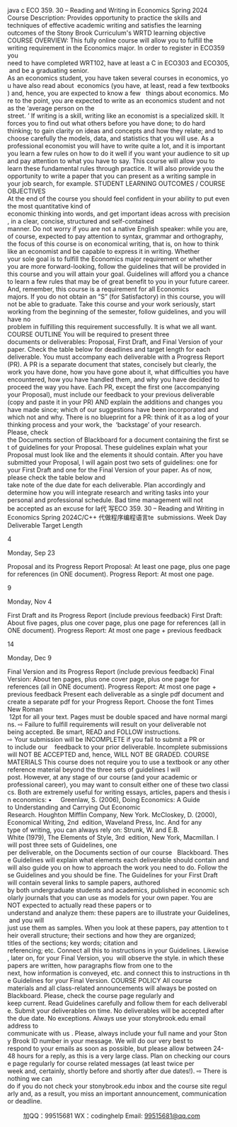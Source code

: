 java c
ECO 359. 30 – Reading and Writing in Economics 
Spring 2024 
Course Description: 
Provides opportunity to practice the skills and techniques of effective academic writing and satisfies the learning outcomes of the Stony Brook Curriculum's WRTD learning objective
COURSE OVERVIEW: This fully online course will allow you to fulfill the writing requirement in the Economics major. In order to register in ECO359 you need to have completed WRT102, have at least a C in ECO303 and ECO305, and be a graduating senior.
As an economics student, you have taken several courses in economics, you have also read about  economics (you have, at least, read a few textbooks) and, hence, you are expected to know a few   things about economics. More to the point, you are expected to write as an economics student and not as the ‘average person on the street. ’ If writing is a skill, writing like an economist is a specialized skill. It forces you to find out what others before you have done; to do hard thinking; to gain clarity on ideas and concepts and how they relate; and to choose carefully the models, data, and statistics that you will use. As a professional economist you will have to write quite a lot, and it is important you learn a few rules on how to do it well if you want your audience to sit up and pay attention to what you have to say. This course will allow you to learn these fundamental rules through practice. It will also provide you the opportunity to write a paper that you can present as a writing sample in your job search, for example. 
STUDENT LEARNING OUTCOMES / COURSE OBJECTIVES 
At the end of the course you should feel confident in your ability to put even the most quantitative kind of economic thinking into words, and get important ideas across with precision, in a clear, concise, structured and self-contained manner. Do not worry if you are not a native English speaker: while you are, of course, expected to pay attention to syntax, grammar and orthography, the focus of this course is on economical writing, that is, on how to think like an economist and be capable to express it in writing. 
Whether your sole goal is to fulfill the Economics major requirement or whether you are more forward-looking, follow the guidelines that will be provided in this course and you will attain your goal. Guidelines will afford you a chance to learn a few rules that may be of great benefit to you in your future career.
And, remember, this course is a requirement for all Economics majors. If you do not obtain an “S” (for Satisfactory) in this course, you will not be able to graduate. Take this course and your work seriously, start working from the beginning of the semester, follow guidelines, and you will have no problem in fulfilling this requirement successfully. It is what we all want.
COURSE OUTLINE 
You will be required to present three documents or deliverables: Proposal, First Draft, and Final Version of your paper. Check the table below for deadlines and target length for each deliverable. You must accompany each deliverable with a Progress Report (PR). A PR is a separate document that states, concisely but clearly, the work you have done, how you have gone about it, what difficulties you have encountered, how you have handled them, and why you have decided to proceed the way you have. Each PR, except the first one (accompanying your Proposal), must include our feedback to your previous deliverable (copy and paste it in your PR) AND explain the additions and changes you have made since; which of our suggestions have been incorporated and which not and why. There is no blueprint for a PR: think of it as a log of your thinking process and your work, the  ‘backstage’ of your research. 
Please, check the Documents section of Blackboard for a document containing the first set of guidelines for your Proposal. These guidelines explain what your Proposal must look like and the elements it should contain. After you have submitted your Proposal, I will again post two sets of guidelines: one for your First Draft and one for the Final Version of your paper. As of now, please check the table below and take note of the due date for each deliverable. Plan accordingly and determine how you will integrate research and writing tasks into your personal and professional schedule. Bad time management will not be accepted as an excuse for la代 写ECO 359. 30 – Reading and Writing in Economics Spring 2024C/C++
代做程序编程语言te  submissions.
Week 
Day 
Deliverable 
Target Length 

4 

Monday, Sep 23 

Proposal and its Progress Report 
Proposal: 
At least one page, plus one page for references (in ONE document). 
Progress Report: 
At most one page. 


9 

Monday, Nov 4 

First Draft and its 
Progress Report 
(include previous feedback) 
First Draft: About five pages, plus one cover page, plus one page for references (all in ONE document). 
Progress Report: 
At most one page + previous feedback 


14 

Monday, Dec 9 

Final Version and its 
Progress Report 
(include previous feedback) 
Final Version: 
About ten pages, plus one cover page, plus one page for references (all in ONE document). 
Progress Report: 
At most one page + previous feedback 
Present each deliverable as a single pdf document and create a separate pdf for your Progress
Report. Choose the font Times New Roman  12pt for all your text. Pages must be double spaced and have normal margins.
⇨ Failure to fulfill requirements will result on your deliverable not being accepted. Be smart, READ and FOLLOW instructions.
⇨ Your submission will be INCOMPLETE if you fail to submit a PR or to include our    feedback to your prior deliverable. Incomplete submissions will NOT BE ACCEPTED and, hence, WILL NOT BE GRADED.
COURSE MATERIALS 
This course does not require you to use a textbook or any other reference material beyond the three sets of guidelines I will post. However, at any stage of our course (and your academic or professional career), you may want to consult either one of these two classics. Both are extremely useful for writing essays, articles, papers and thesis in economics:
•     Greenlaw, S. (2006), Doing Economics: A Guide to Understanding and Carrying Out Economic Research. Houghton Mifflin Company, New York.
McCloskey, D. (2000), Economical Writing, 2nd  edition, Waveland Press, Inc. And for any type of writing, you can always rely on:
Strunk, W. and E.B. White (1979), The Elements of Style, 3rd  edition, New York, Macmillan.
I will post three sets of Guidelines, one per deliverable, on the Documents section of our course   Blackboard. These Guidelines will explain what elements each deliverable should contain and will also guide you on how to approach the work you need to do. Follow these Guidelines and you should be fine.
The Guidelines for your First Draft will contain several links to sample papers, authored by both undergraduate students and academics, published in economic scholarly journals that you can use
as models for your own paper. You are NOT expected to actually read these papers or to
understand and analyze them: these papers are to illustrate your Guidelines, and you will just use them as samples. When you look at these papers, pay attention to their overall structure; their
sections and how they are organized; titles of the sections; key words; citation and referencing; etc. Connect all this to instructions in your Guidelines. Likewise, later on, for your Final Version, you  will observe the style. in which these papers are written, how paragraphs flow from one to the next, how information is conveyed, etc. and connect this to instructions in the Guidelines for your Final Version.
COURSE POLICY 
All course materials and all class-related announcements will always be posted on Blackboard. 
Please, check the course page regularly and keep current. Read Guidelines carefully and follow them for each deliverable. Submit your deliverables on time. No deliverables will be accepted after the due date. No exceptions.
Always use your stonybrook.edu email address to communicate with us . Please, always include your full name and your Stony Brook ID number in your message. We will do our very best to respond to your emails as soon as possible, but please allow between 24-48 hours for a reply, as this is a very large class. Plan on checking our course page regularly for course related messages (at least twice per week and, certainly, shortly before and shortly after due dates!).
⇨ There is nothing we can do if you do not check your stonybrook.edu inbox and the course site regularly and, as a result, you miss an important announcement, communication or deadline. 





         
加QQ：99515681  WX：codinghelp  Email: 99515681@qq.com
